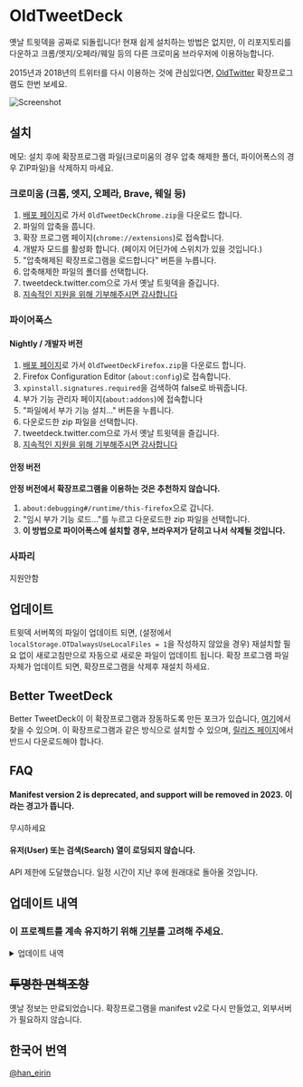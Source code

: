 # OldTweetDeck
옛날 트윗덱을 공짜로 되돌립니다!
현재 쉽게 설치하는 방법은 없지만, 이 리포지토리를 다운하고 크롬/엣지/오페라/웨일 등의 다른 크로미움 브라우저에 이용하능합니다.
  
2015년과 2018년의 트위터를 다시 이용하는 것에 관심있다면, [OldTwitter](https://github.com/dimdenGD/OldTwitter) 확장프로그램도 한번 보세요.  
  
![Screenshot](https://lune.dimden.dev/9713d947d56.png)  

## 설치
메모: 설치 후에 확장프로그램 파일(크로미움의 경우 압축 해제한 폴더, 파이어폭스의 경우 ZIP파일)을 삭제하지 마세요.
### 크로미움 (크롬, 엣지, 오페라, Brave, 웨일 등) 
1. [배포 페이지](https://github.com/dimdenGD/OldTweetDeck/releases)로 가서 `OldTweetDeckChrome.zip`을 다운로드 합니다.
2. 파일의 압축을 풉니다.
3. 확장 프로그램 페이지(``chrome://extensions``)로 접속합니다.
4. 개발자 모드를 활성화 합니다. (페이지 어딘가에 스위치가 있을 것입니다.)
5. "압축해제된 확장프로그램을 로드합니다" 버튼을 누릅니다.
6. 압축해제한 파일의 폴더를 선택합니다.
7. tweetdeck.twitter.com으로 가서 옛날 트윗덱을 즐깁니다.
8. [지속적인 지원을 위해 기부해주시면 감사합니다](https://www.patreon.com/dimdendev)

### 파이어폭스
#### Nightly / 개발자 버전
1. [배포 페이지](https://github.com/dimdenGD/OldTweetDeck/releases)로 가서 `OldTweetDeckFirefox.zip`을 다운로드 합니다.
2. Firefox Configuration Editor (`about:config`)로 접속합니다.
3. `xpinstall.signatures.required`을 검색하여 false로 바꿔줍니다.
4. 부가 기능 관리자 페이지(``about:addons``)에 접속합니다
5. "파일에서 부가 기능 설치..." 버튼을 누릅니다.
6. 다운로드한 zip 파일을 선택합니다.
7. tweetdeck.twitter.com으로 가서 옛날 트윗덱을 즐깁니다.
8. [지속적인 지원을 위해 기부해주시면 감사합니다](https://www.patreon.com/dimdendev)

#### 안정 버전
**안정 버전에서 확장프로그램을 이용하는 것은 추천하지 않습니다.**
1. `about:debugging#/runtime/this-firefox`으로 갑니다.
2. "임시 부가 기능 로드..."를 누르고 다운로드한 zip 파일을 선택합니다.
3. **이 방법으로 파이어폭스에 설치할 경우, 브라우저가 닫히고 나서 삭제될 것입니다.**

### 사파리
지원안함

## 업데이트
트윗덱 서버쪽의 파일이 업데이트 되면, (설정에서 `localStorage.OTDalwaysUseLocalFiles = 1`을 작성하지 않았을 경우) 재설치할 필요 없이 새로고침만으로 자동으로 새로운 파일이 업데이트 됩니다.
확장 프로그램 파일 자체가 업데이트 되면, 확장프로그램을 삭제후 재설치 하세요.


## Better TweetDeck
Better TweetDeck이 이 확장프로그램과 장동하도록 만든 포크가 있습니다, [여기](https://github.com/dimdenGD/BetterTweetDeck/)에서 찾을 수 있으며. 이 확장프로그램과 같은 방식으로 설치할 수 있으며, [릴리즈 페이지](https://github.com/dimdenGD/BetterTweetDeck/releases)에서 반드시 다운로드해야 합나다.  
 
## FAQ
#### Manifest version 2 is deprecated, and support will be removed in 2023. 이라는 경고가 뜹니다.
무시하세요

#### 유저(User) 또는 검색(Search) 열이 로딩되지 않습니다.
API 제한에 도달했습니다. 일정 시간이 지난 후에 원래대로 돌아올 것입니다.
  

## 업데이트 내역
### 이 프로젝트를 계속 유지하기 위해 [기부](https://dimden.dev/donate/)를 고려해 주세요.
<details>
<summary>업데이트 내역</summary>

#### 3.1.8
* "북마크 트윗" 버튼 추가!
* 일식 심볼이 해시태그와 링크를 부수는 현상 수정
* 트윗 확장이 링크를 비활성화 하는 문제 해결
#### 3.1.7
* 리밋을 우회하는 설정이 추가되었습니다! 사용하려면:
리밋 우회와 관련하여 유의해야 할 사항:
* 속도 제한을 받은 후에 우회를 활성화한 경우 OldTweetDeck은 작동하지만 웹의 Twitter는 한동안 속도 제한을 받을 수 있습니다.
* 분명히, 이것을 사용하는 것은 안하는 것보다 더 위험합니다. 자신의 위험을 무릅쓰고 사용해야 합니다.
* 한동안 테스트하지 않았기 때문에 실제로 장기적으로 잘 작동하는지 모릅니다. 한동안 이 설정을 활성화했지만 여전히 속도 제한이 있는 경우 모순적이게도 이 설정을 비활성화하면 속도 제한을 제거하는 데 도움이 될 수 있습니다(이론상 입니다)
기타 수정사항:
* 긴 리트윗이 올바르게 확장되지 않는 문제 해결
* 확장된 트윗의 끝에 있는 t.co 링크를 제거했습니다.
#### 3.1.6
* 일부 사용자에 대해 답장이 로드되지 않는 문제 해결.
#### 3.1.5
* 긴 텍스트 트윗을 위한 "트윗 확장" 버튼 추가
* "..."(3개의 점 기호)가 트윗의 시작과 끝에서 제거되는 문제 해결
* 트윗 길이 계산이 미스 해결(트윗-텍스트 라이브러리 업데이트)
#### 3.1.4
대부분 다 고쳤지만:
* 리밋 제한 우회가 더 이상 작동하지 않습니다
* 활동(Activity) 탭이 더 이상 작동하지 않습니다
알려진 문제:
* ~~트윗을 게시할 수 없음~~ 해결
* ~~리트윗이 작동하지 않음~~ 해결
* ~~삭제가 작동하지 않음~~ 해결
* ~~답장이 제대로 표시되지 않음~~ 해결
* ~~인용 트윗에 인용 트윗이 포함되지 않음~~ 해결
#### 3.1.3
답장 해결
#### 3.1.2
트윗 삭제 해결
#### 3.1.1
트윗 해결
#### 3.1.0
katabame/main과 분기 병합
readme 수정
#### 3.0.8
이 버전은 요청에 가로채기를 추가했습니다. 일반 트위터의 요청을 리버스앤지니어링 하여서, 일반 트위터에서 사용하는 해당 요청을 찾을 수 있었습니다. 이제 트윗댁이 종료 API를 사용하려고 하면, 요청이 새 엔드포인트로 리다이렉트 되고, 결과가 옛날 포멧으로 변환됩니다.

이것은 유저(User)와 검색(Search)열을 고칩니다. 저는 더 많은 API가 고장날 것으로 예상합니다. API가 고장나면 작동하는 API로 교체하는 것을 계속 할 것입니다. 제가 작성하는 요청은 일반 트위터 요청과 동일하므로 안전하다는 것을 명심하십시오. 유저 및 검색 열은 이제 속도제한의 영향을 받습니다. 해당 열이 로드되지 않으면 F12를 누른 뒤, 콘솔(Console)탭으로 가서 `localStorage.abuseAPIkeys = '1'`을 작성한 뒤 엔터를 누르세요. 이렇게 하면 리밋이 두 배로 늘어납니다.

BetterTweetDeck을 설치하셨다면 OldTweetdeck V3에 작동하도록 수정한 [새로운 업데이트](https://github.com/dimdenGD/BetterTweetDeck/releases/tag/v4.11.1)가 있습니다.
#### 3.0.7
main 분기 병합
  
#### 3.0.6
로그 제거
#### 3.0.5
버전 업데이트
#### 3.0.4
리밋을 2배로 늘립니다.
#### 3.0.3
고정된 트윗을 보여줍니다(만약에 최신에 있을 경우)
#### 3.0.2
여러 유저의 타임라인이 주계정만 보여주는 문제를 해결했습니다.
#### 3.0.1
버전 충돌
#### 3.0.0
리퍼러 제거
#### 2.0.5
2.0.4의 문제가 파이어폭스에서 여전히 발생하는 문제를 해결했습니다.
#### 2.0.4
신트윗덱이 종종 구트윗덱과 같이 뜨는 문제를 해결했습니다.
#### 2.0.3
manifest V2가 파이어폭스에서 작동안하는 문제를 해결했습니다.
#### 2.0.2
문서를 클릭할 수 없는 현상을 수정하였습니다.
#### 2.0.1
신트윗덱의 head와 body를 제거합니다.
#### 2.0.0
이 버전부터 manifest V2를 사용하여 별도의 서버가 필요하지 않습니다.
#### 1.0.2
효과 있을듯?
</details>

## ~~투명한 면책조항~~
옛날 정보는 만료되었습니다.
확장프로그램을 manifest v2로 다시 만들었고, 외부서버가 필요하지 않습니다.

## 한국어 번역
[@han_eirin](https://twitter.com/han_eirin)
